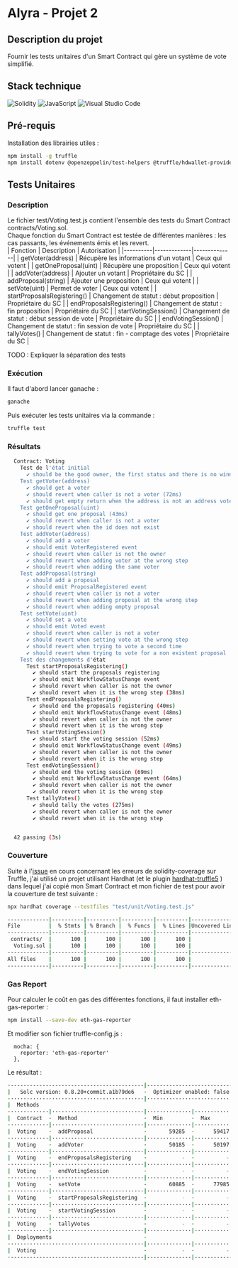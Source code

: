 # Alyra - Projet 2
## Description du projet
Fournir les tests unitaires d'un Smart Contract qui gère un système de vote simplifié.  
## Stack technique
![Solidity](https://img.shields.io/badge/Solidity-%23363636.svg?style=for-the-badge&logo=solidity&logoColor=white) ![JavaScript](https://img.shields.io/badge/javascript-%23323330.svg?style=for-the-badge&logo=javascript&logoColor=%23F7DF1E) ![Visual Studio Code](https://img.shields.io/badge/Visual%20Studio%20Code-0078d7.svg?style=for-the-badge&logo=visual-studio-code&logoColor=white)
## Pré-requis
Installation des librairies utiles :  
```bash
npm install -g truffle
npm install dotenv @openzeppelin/test-helpers @truffle/hdwallet-provider @openzeppelin/contracts
```
## Tests Unitaires
### Description
Le fichier test/Voting.test.js contient l'ensemble des tests du Smart Contract contracts/Voting.sol.  
Chaque fonction du Smart Contract est testée de différentes manières : les cas passants, les événements émis et les revert.  
| Fonction | Description | Autorisation |
|----------|-------------|--------------|
| getVoter(address) | Récupère les informations d'un votant | Ceux qui votent |
| getOneProposal(uint) | Récupère une proposition | Ceux qui votent |
| addVoter(address) | Ajouter un votant | Propriétaire du SC |
| addProposal(string) | Ajouter une proposition | Ceux qui votent |
| setVote(uint) | Permet de voter | Ceux qui votent |
| startProposalsRegistering() | Changement de statut : début proposition | Propriétaire du SC |
| endProposalsRegistering() | Changement de statut : fin proposition | Propriétaire du SC |
| startVotingSession() | Changement de statut : début session de vote | Propriétaire du SC |
| endVotingSession() | Changement de statut : fin session de vote | Propriétaire du SC |
| tallyVotes() | Changement de statut : fin - comptage des votes | Propriétaire du SC |  
  
TODO : Expliquer la séparation des tests  

### Exécution
Il faut d'abord lancer ganache :  
```bash
ganache 
```  
Puis exécuter les tests unitaires via la commande :  
```bash
truffle test
```
### Résultats
```bash
  Contract: Voting
    Test de l'état initial
      ✔ should be the good owner, the first status and there is no winner
    Test getVoter(address)
      ✔ should get a voter
      ✔ should revert when caller is not a voter (72ms)
      ✔ should get empty return when the address is not an address voter
    Test getOneProposal(uint)
      ✔ should get one proposal (43ms)
      ✔ should revert when caller is not a voter
      ✔ should revert when the id does not exist
    Test addVoter(address)
      ✔ should add a voter
      ✔ should emit VoterRegistered event
      ✔ should revert when caller is not the owner
      ✔ should revert when adding voter at the wrong step
      ✔ should revert when adding the same voter
    Test addProposal(string)
      ✔ should add a proposal
      ✔ should emit ProposalRegistered event
      ✔ should revert when caller is not a voter
      ✔ should revert when adding proposal at the wrong step
      ✔ should revert when adding empty proposal
    Test setVote(uint)
      ✔ should set a vote
      ✔ should emit Voted event
      ✔ should revert when caller is not a voter
      ✔ should revert when setting vote at the wrong step
      ✔ should revert when trying to vote a second time
      ✔ should revert when trying to vote for a non existent proposal
    Test des changements d'état
      Test startProposalsRegistering()
        ✔ should start the proposals registering
        ✔ should emit WorkflowStatusChange event
        ✔ should revert when caller is not the owner
        ✔ should revert when it is the wrong step (38ms)
      Test endProposalsRegistering()
        ✔ should end the proposals registering (40ms)
        ✔ should emit WorkflowStatusChange event (48ms)
        ✔ should revert when caller is not the owner
        ✔ should revert when it is the wrong step
      Test startVotingSession()
        ✔ should start the voting session (52ms)
        ✔ should emit WorkflowStatusChange event (49ms)
        ✔ should revert when caller is not the owner
        ✔ should revert when it is the wrong step
      Test endVotingSession()
        ✔ should end the voting session (69ms)
        ✔ should emit WorkflowStatusChange event (64ms)
        ✔ should revert when caller is not the owner
        ✔ should revert when it is the wrong step
      Test tallyVotes()
        ✔ should tally the votes (275ms)
        ✔ should revert when caller is not the owner
        ✔ should revert when it is the wrong step


  42 passing (3s)
```
### Couverture
Suite à l'[issue](https://github.com/sc-forks/solidity-coverage/issues/696) en cours concernant les erreurs de solidity-coverage sur Truffle, j'ai utilisé un projet utilisant Hardhat (et le plugin [hardhat-truffle5](https://hardhat.org/hardhat-runner/plugins/nomiclabs-hardhat-truffle5) ) dans lequel j'ai copié mon Smart Contract et mon fichier de test pour avoir la couverture de test suivante :  

```bash
npx hardhat coverage --testfiles "test/unit/Voting.test.js"
```  
  
```bash
-------------|----------|----------|----------|----------|----------------|
File         |  % Stmts | % Branch |  % Funcs |  % Lines |Uncovered Lines |
-------------|----------|----------|----------|----------|----------------|
 contracts/  |      100 |      100 |      100 |      100 |                |
  Voting.sol |      100 |      100 |      100 |      100 |                |
-------------|----------|----------|----------|----------|----------------|
All files    |      100 |      100 |      100 |      100 |                |
-------------|----------|----------|----------|----------|----------------|
```

### Gas Report
Pour calculer le coût en gas des différentes fonctions, il faut installer eth-gas-reporter :  
```bash
npm install --save-dev eth-gas-reporter
```
Et modifier son fichier truffle-config.js :  
```JS
  mocha: {
    reporter: 'eth-gas-reporter'
  },
```
Le résultat :  
```bash
·------------------------------------------|----------------------------|-------------|----------------------------·
|   Solc version: 0.8.20+commit.a1b79de6   ·  Optimizer enabled: false  ·  Runs: 200  ·  Block limit: 6718946 gas  │
···········································|····························|·············|·····························
|  Methods                                                                                                         │
·············|·····························|··············|·············|·············|··············|··············
|  Contract  ·  Method                     ·  Min         ·  Max        ·  Avg        ·  # calls     ·  eur (avg)  │
·············|·····························|··············|·············|·············|··············|··············
|  Voting    ·  addProposal                ·       59285  ·      59417  ·      59302  ·          16  ·          -  │
·············|·····························|··············|·············|·············|··············|··············
|  Voting    ·  addVoter                   ·       50185  ·      50197  ·      50196  ·          32  ·          -  │
·············|·····························|··············|·············|·············|··············|··············
|  Voting    ·  endProposalsRegistering    ·           -  ·          -  ·      30587  ·          20  ·          -  │
·············|·····························|··············|·············|·············|··············|··············
|  Voting    ·  endVotingSession           ·           -  ·          -  ·      30521  ·           8  ·          -  │
·············|·····························|··············|·············|·············|··············|··············
|  Voting    ·  setVote                    ·       60885  ·      77985  ·      75135  ·          12  ·          -  │
·············|·····························|··············|·············|·············|··············|··············
|  Voting    ·  startProposalsRegistering  ·           -  ·          -  ·      95003  ·          30  ·          -  │
·············|·····························|··············|·············|·············|··············|··············
|  Voting    ·  startVotingSession         ·           -  ·          -  ·      30542  ·          16  ·          -  │
·············|·····························|··············|·············|·············|··············|··············
|  Voting    ·  tallyVotes                 ·           -  ·          -  ·      66439  ·           3  ·          -  │
·············|·····························|··············|·············|·············|··············|··············
|  Deployments                             ·                                          ·  % of limit  ·             │
···········································|··············|·············|·············|··············|··············
|  Voting                                  ·           -  ·          -  ·    2028930  ·      30.2 %  ·          -  │
·------------------------------------------|--------------|-------------|-------------|--------------|-------------·
```
